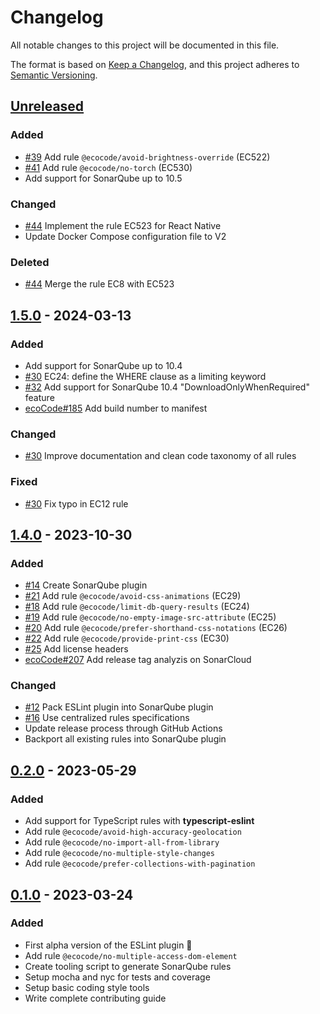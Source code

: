 # Changelog

All notable changes to this project will be documented in this file.

The format is based on [Keep a Changelog](https://keepachangelog.com/en/1.0.0/),
and this project adheres to [Semantic Versioning](https://semver.org/spec/v2.0.0.html).

## [Unreleased]

### Added

-   [#39](https://github.com/green-code-initiative/ecoCode-javascript/issues/39) Add rule `@ecocode/avoid-brightness-override` (EC522)
-   [#41](https://github.com/green-code-initiative/ecoCode-javascript/pull/41) Add rule `@ecocode/no-torch` (EC530)
-   Add support for SonarQube up to 10.5

### Changed

-   [#44](https://github.com/green-code-initiative/ecoCode-javascript/pull/44) Implement the rule EC523 for React Native
-   Update Docker Compose configuration file to V2

### Deleted

-   [#44](https://github.com/green-code-initiative/ecoCode-javascript/pull/44) Merge the rule EC8 with EC523

## [1.5.0] - 2024-03-13

### Added

-   Add support for SonarQube up to 10.4
-   [#30](https://github.com/green-code-initiative/ecoCode-javascript/issues/30) EC24: define the WHERE clause as a limiting keyword
-   [#32](https://github.com/green-code-initiative/ecoCode-javascript/pull/32) Add support for SonarQube 10.4 "DownloadOnlyWhenRequired" feature
-   [ecoCode#185](https://github.com/green-code-initiative/ecoCode/issues/185) Add build number to manifest

### Changed

-   [#30](https://github.com/green-code-initiative/ecoCode-javascript/issues/30) Improve documentation and clean code taxonomy of all rules

### Fixed

-   [#30](https://github.com/green-code-initiative/ecoCode-javascript/issues/30) Fix typo in EC12 rule

## [1.4.0] - 2023-10-30

### Added

-   [#14](https://github.com/green-code-initiative/ecoCode-javascript/pull/14) Create SonarQube plugin
-   [#21](https://github.com/green-code-initiative/ecoCode-javascript/pull/21) Add rule `@ecocode/avoid-css-animations` (EC29)
-   [#18](https://github.com/green-code-initiative/ecoCode-javascript/pull/18) Add rule `@ecocode/limit-db-query-results` (EC24)
-   [#19](https://github.com/green-code-initiative/ecoCode-javascript/pull/19) Add rule `@ecocode/no-empty-image-src-attribute` (EC25)
-   [#20](https://github.com/green-code-initiative/ecoCode-javascript/pull/20) Add rule `@ecocode/prefer-shorthand-css-notations` (EC26)
-   [#22](https://github.com/green-code-initiative/ecoCode-javascript/pull/22) Add rule `@ecocode/provide-print-css` (EC30)
-   [#25](https://github.com/green-code-initiative/ecoCode-javascript/pull/25) Add license headers
-   [ecoCode#207](https://github.com/green-code-initiative/ecoCode/issues/207) Add release tag analyzis on SonarCloud

### Changed

-   [#12](https://github.com/green-code-initiative/ecoCode-javascript/issues/12) Pack ESLint plugin into SonarQube plugin
-   [#16](https://github.com/green-code-initiative/ecoCode-javascript/pull/16) Use centralized rules specifications
-   Update release process through GitHub Actions
-   Backport all existing rules into SonarQube plugin

## [0.2.0] - 2023-05-29

### Added

-   Add support for TypeScript rules with **typescript-eslint**
-   Add rule `@ecocode/avoid-high-accuracy-geolocation`
-   Add rule `@ecocode/no-import-all-from-library`
-   Add rule `@ecocode/no-multiple-style-changes`
-   Add rule `@ecocode/prefer-collections-with-pagination`

## [0.1.0] - 2023-03-24

### Added

-   First alpha version of the ESLint plugin 🚀
-   Add rule `@ecocode/no-multiple-access-dom-element`
-   Create tooling script to generate SonarQube rules
-   Setup mocha and nyc for tests and coverage
-   Setup basic coding style tools
-   Write complete contributing guide

[Unreleased]: https://github.com/green-code-initiative/ecoCode-javascript/compare/1.5.0...HEAD

[1.5.0]: https://github.com/green-code-initiative/ecoCode-javascript/compare/1.4.0...1.5.0

[1.4.0]: https://github.com/green-code-initiative/ecoCode-javascript/compare/eslint-plugin/0.2.0...1.4.0

[0.2.0]: https://github.com/green-code-initiative/ecoCode-linter/compare/eslint-plugin/0.1.0...eslint-plugin/0.2.0

[0.1.0]: https://github.com/green-code-initiative/ecoCode-linter/compare/6d305511db82bf8faa4833528641535e605dbacf...eslint-plugin/0.1.0
